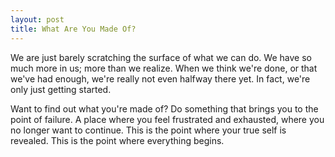 ```yaml
---
layout: post
title: What Are You Made Of?
---
```


We are just barely scratching the surface of what we can do. We have so much more in us; more than we realize. When we think we're done, or that we've had enough, we're really not even halfway there yet. In fact, we're only just getting started.

Want to find out what you're made of? Do something that brings you to the point of failure. A place where you feel frustrated and exhausted, where you no longer want to continue. This is the point where your true self is revealed. This is the point where everything begins.